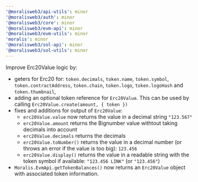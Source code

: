 ```yaml
---
'@moralisweb3/api-utils': minor
'@moralisweb3/auth': minor
'@moralisweb3/core': minor
'@moralisweb3/evm-api': minor
'@moralisweb3/evm-utils': minor
'moralis': minor
'@moralisweb3/sol-api': minor
'@moralisweb3/sol-utils': minor
---
```


Improve Erc20Value logic by:

- geters for Erc20 for: `token.decimals`, `token.name`, `token.symbol`, `token.contractAddress`, `token.chain`, `token.logo`, `token.logoHash` and `token.thumbnail`,
- adding an optional token reference for `Erc20Value`. This can be used by calling `Erc20Value.create(amount, { token })`
- fixes and additions for output of `Erc20Value`:
  - `erc20Value.value` now returns the value in a decimal string `"123.567"`
  - `erc20Value.amount` returns the Bignumber value withtout taking decimals into account
  - `erc20Value.decimals` returns the decimals
  - `erc20Value.toNumber()` returns the value in a decimal number (or throws an error if the value is too big): `123.456`
  - `erc20Value.display()` returns the value in a readable string with the token symbol if available: `"123.456 LINK"` (or `"123.456"`)
- `Moralis.EvmApi.getTokenBalances()` now returns an `Erc20Value` object with associated token information.
